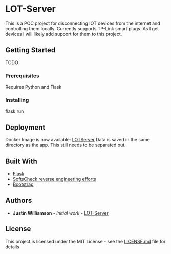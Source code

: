 # LOT-Server

This is a POC project for disconnecting IOT devices from the internet and controlling them locally. Currently supports TP-Link smart plugs. As I get devices I will likely add support for them to this project.

## Getting Started

TODO

### Prerequisites

Requires Python and Flask

### Installing

flask run

## Deployment

Docker Image is now available: [LOTServer](https://hub.docker.com/r/williamson10/lot-server)
Data is saved in the same directory as the app. This still needs to be separated out.

## Built With

* [Flask](http://flask.pocoo.org/)
* [SoftsCheck reverse engineering efforts](https://www.softscheck.com/en/reverse-engineering-tp-link-hs110/)
* [Bootstrap](https://getbootstrap.com/) 

## Authors

* **Justin Williamson** - *Initial work* - [LOT-Server](https://github.com/williamson10/lanofthings)

## License

This project is licensed under the MIT License - see the [LICENSE.md](LICENSE.md) file for details
